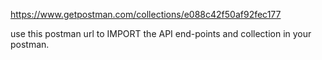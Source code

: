 https://www.getpostman.com/collections/e088c42f50af92fec177

use this postman url to IMPORT the API end-points and collection in your postman.